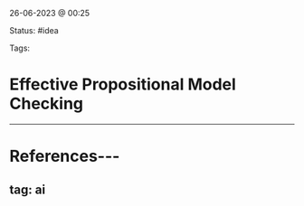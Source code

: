 26-06-2023 @ 00:25

Status: #idea

Tags:

# Effective Propositional Model Checking


---
# References---
tag: ai
---
